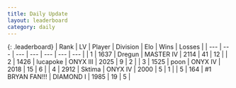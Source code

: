```yaml
---
title: Daily Update
layout: leaderboard
category: daily
---
```


{: .leaderboard}
| Rank | LV | Player | Division | Elo | Wins | Losses |
| --- | --- | --- | --- | --- | --- | --- |
| <span data-change="6">1</span> | 1637 | <span title="ID: 337810">Dregun</span> | MASTER IV | <span data-change="-213">2114</span> | <span data-change="-138">41</span> | <span data-change="-71">12</span> |
| <span data-change="11">2</span> | 1426 | <span title="ID: 41925">lucapoke</span> | ONYX III | <span data-change="-286">2025</span> | <span data-change="-104">9</span> | <span data-change="-46">2</span> |
| <span data-change="1">3</span> | 1525 | <span title="ID: 540690">poon</span> | ONYX IV | <span data-change="-317">2018</span> | <span data-change="-243">15</span> | <span data-change="-82">6</span> |
| <span data-change="6">4</span> | 2912 | <span title="ID: 353063">Sktima</span> | ONYX IV | <span data-change="-315">2000</span> | <span data-change="-184">5</span> | <span data-change="-50">1</span> |
| <span data-change="148">5</span> | 164 | <span title="ID: 756342">#1 BRYAN FAN!!!</span> | DIAMOND I | <span data-change="-109">1985</span> | <span data-change="-172">19</span> | <span data-change="-108">5</span> |